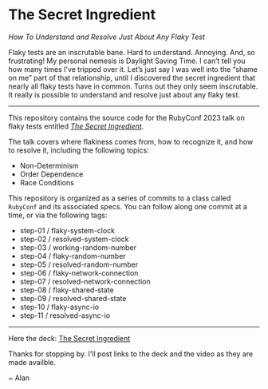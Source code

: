 # The Secret Ingredient

*How To Understand and Resolve Just About Any Flaky Test*

Flaky tests are an inscrutable bane. Hard to understand. Annoying. And, so frustrating! My personal nemesis is Daylight Saving Time. I can’t tell you how many times I’ve tripped over it. Let’s just say I was well into the “shame on me” part of that relationship, until I discovered the secret ingredient that nearly all flaky tests have in common. Turns out they only seem inscrutable. It really is possible to understand and resolve just about any flaky test.

---

This repository contains the source code for the RubyConf 2023 talk on flaky tests entitled [*The Secret Ingredient*](https://rubyconf-2023.sessionize.com/session/527141).

The talk covers where flakiness comes from, how to recognize it, and how to resolve it, including the following topics:

* Non-Determinism
* Order Dependence
* Race Conditions

This repository is organized as a series of commits to a class called `RubyConf` and its associated specs. You can follow along one commit at a time, or via the following tags:

* step-01 / flaky-system-clock
* step-02 / resolved-system-clock
* step-03 / working-random-number
* step-04 / flaky-random-number
* step-05 / resolved-random-number
* step-06 / flaky-network-connection
* step-07 / resolved-network-connection
* step-08 / flaky-shared-state
* step-09 / resolved-shared-state
* step-10 / flaky-async-io
* step-11 / resolved-async-io

---

Here the deck: [The Secret Ingredient](https://speakerdeck.com/aridlehoover/the-secret-ingredient-how-to-understand-and-resolve-just-about-any-flaky-test)

Thanks for stopping by. I'll post links to the deck and the video as they are made availble.

 ~ Alan
